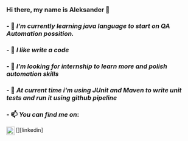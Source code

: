 ### Hi there, my name is Aleksander 👋



### - 🔭 _I’m currently learning java language to start on QA Automation possition._
### - 👯 _I like write a code_
### - 🤔 _I’m looking for internship to learn more and polish automation skills_
### - 💬 _At current time i'm using JUnit and Maven to write unit tests and run it using github pipeline_
### - 📫 _You can find me on_:
[<img align="left" alt="VladKalachev | LinkedIn" width="22px" src="https://cdn.jsdelivr.net/npm/simple-icons@v3/icons/linkedin.svg" />][linkedin]



